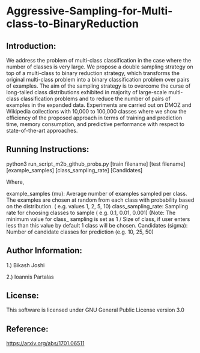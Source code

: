 # Aggressive-Sampling-for-Multi-class-to-BinaryReduction

## Introduction: 

We address the problem of multi-class classification in the case where the number of classes is very large. 
We propose a double sampling strategy on top of a multi-class to binary reduction strategy, which transforms 
the original multi-class problem into a binary classification problem over pairs of examples. 
The aim of the sampling strategy is to overcome the curse of long-tailed class distributions exhibited in majority 
of  large-scale  multi-class classification problems and to reduce the number of pairs of examples in the expanded data. 
Experiments are carried out on DMOZ and Wikipedia collections with 10,000 to 100,000 classes 
where we show the efficiency of the proposed approach in terms of training and prediction time, memory consumption, 
and predictive performance with respect to state-of-the-art approaches.

## Running Instructions: 

python3 run_script_m2b_github_probs.py  [train filename] [test filename] [example_samples] [class_sampling_rate] [Candidates]

Where,

example_samples (mu): Average number of examples sampled per class. The examples are chosen at random from each class with probability based on the distribution. ( e.g. values 1, 2, 5, 10)
class_sampling_rate: Sampling rate for choosing classes to sample ( e.g. 0.1, 0.01, 0.001) (Note: The minimum value for class_
sampling is set as 1 / Size of class, if user enters less than this value by default 1 class will be chosen.
Candidates (sigma): Number of candidate classes for prediction (e.g. 10, 25, 50)

## Author Information:
1.) Bikash Joshi

2.) Ioannis Partalas

## License: 
This software is licensed under GNU General Public License version 3.0

## Reference: 
https://arxiv.org/abs/1701.06511
